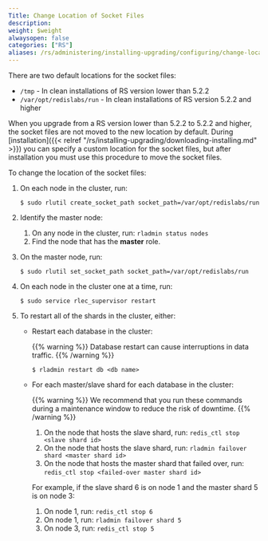 ```yaml
---
Title: Change Location of Socket Files
description: 
weight: $weight
alwaysopen: false
categories: ["RS"]
aliases: /rs/administering/installing-upgrading/configuring/change-location-socket-files/
---
```

There are two default locations for the socket files:

- `/tmp` - In clean installations of RS version lower than 5.2.2
- `/var/opt/redislabs/run` - In clean installations of RS version 5.2.2 and higher

When you upgrade from a RS version lower than 5.2.2 to 5.2.2 and higher, the socket files
are not moved to the new location by default. During [installation]({{< relref "/rs/installing-upgrading/downloading-installing.md" >}})
you can specify a custom location for the socket files, but after installation
you must use this procedure to move the socket files.

To change the location of the socket files:

1. On each node in the cluster, run:

    ```src
    $ sudo rlutil create_socket_path socket_path=/var/opt/redislabs/run
    ```

1. Identify the master node:
    1. On any node in the cluster, run: `rladmin status nodes`
    1. Find the node that has the **master** role.
1. On the master node, run:

    ```src
    $ sudo rlutil set_socket_path socket_path=/var/opt/redislabs/run
    ```

1. On each node in the cluster one at a time, run:

    ```src
    $ sudo service rlec_supervisor restart
    ```

1. To restart all of the shards in the cluster, either:
    - Restart each database in the cluster:
    
        {{% warning %}}
        Database restart can cause interruptions in data traffic.
        {{% /warning %}}
        ```src
        $ rladmin restart db <db name>
        ```

    - For each master/slave shard for each database in the cluster:

        {{% warning %}}
        We recommend that you run these commands during a maintenance window
        to reduce the risk of downtime.
        {{% /warning %}}

        1. On the node that hosts the slave shard, run: `redis_ctl stop <slave shard id>`
        1. On the node that hosts the slave shard, run: `rladmin failover shard <master shard id>`
        1. On the node that hosts the master shard that failed over, run: `redis_ctl stop <failed-over master shard id>`

        For example, if the slave shard 6 is on node 1 and the master shard 5 is on node 3:

        1. On node 1, run: `redis_ctl stop 6`
        1. On node 1, run: `rladmin failover shard 5`
        1. On node 3, run: `redis_ctl stop 5`
